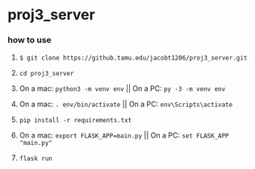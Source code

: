 # proj3_server

### how to use

1. ```$ git clone https://github.tamu.edu/jacobt1206/proj3_server.git```

2. ```cd proj3_server```
3. On a mac: ```python3 -m venv env``` || On a PC: ```py -3 -m venv env```
4. On a mac: ```. env/bin/activate``` || On a PC: ```env\Scripts\activate```
5. ```pip install -r requirements.txt```
6. On a mac: ```export FLASK_APP=main.py``` || On a PC: ```set FLASK_APP "main.py"```
7. ```flask run```
